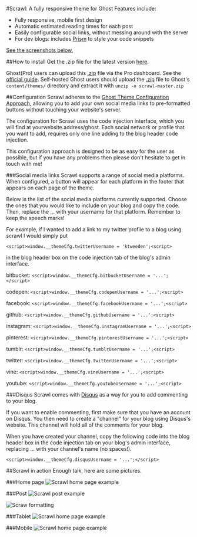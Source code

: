 #Scrawl: A fully responsive theme for Ghost
Features include:

* Fully responsive, mobile first design
* Automatic estimated reading times for each post
* Easily configurable social links, without messing around with the server
* For dev blogs: includes [Prism](http://prismjs.com/) to style your code snippets   


[See the screenshots below.](#scrawl-in-action)


##How to install
Get the .zip file for the latest version [here](https://github.com/ktweeden/scrawl/archive/master.zip).

Ghost(Pro) users can upload this [.zip](https://github.com/ktweeden/scrawl/archive/master.zip) file via the Pro dashboard. See the [official guide](http://support.ghost.org/upload-theme-ghostpro/).
Self-hosted Ghost users should upload the [.zip](https://github.com/ktweeden/scrawl/archive/master.zip) file to Ghost's `content/themes/` directory and extract it with `unzip -o scrawl-master.zip`


##Configuration
Scrawl adheres to the [Ghost Theme Configuration Approach](https://github.com/unwitting/gtca), allowing you to add your own social media links to pre-formatted buttons without touching your website's server.

The configuration for Scrawl uses the code injection interface, which you will find at yourwebsite.address/ghost. Each social network or profile that you want to add, requires only one line adding to the blog header code injection.

This configuration approach is designed to be as easy for the user as possible, but if you have any problems then please don't hesitate to get in touch with me!

###Social media links
Scrawl supports a range of social media platforms. When configured, a button will appear for each platform in the footer that appears on each page of the theme.

Below is the list of the social media platforms currently supported. Choose the ones that you would like to include on your blog and copy the code. Then, replace the ... with your username for that platform. Remember to keep the speech marks!

For example, if I wanted to add a link to my twitter profile to a blog using scrawl I would simply put

`<script>window.__themeCfg.twitterUsername = 'ktweeden';<script>`

in the blog header box on the code injection tab of the blog's admin interface.

bitbucket: `<script>window.__themeCfg.bitbucketUsername = '...';</script>`

codepen: `<script>window.__themeCfg.codepenUsername = '...';<script>`

facebook: `<script>window.__themeCfg.facebookUsername = '...';<script>`

github: `<script>window.__themeCfg.githubUsername = '...';<script>`

instagram: `<script>window.__themeCfg.instagramUsername = '...';<script>`

pinterest: `<script>window.__themeCfg.pinterestUsername = '...';<script>`

tumblr: `<script>window.__themeCfg.tumblrUsername = '...';<script>`

twitter: `<script>window.__themeCfg.twitterUsername = '...';<script>`

vine: `<script>window.__themeCfg.vineUsername = '...';<script>`

youtube: `<script>window.__themeCfg.youtubeUsername = '...';<script>`

###Disqus
Scrawl comes with [Disqus](https://www.disquss.com) as a way for you to add commenting to your blog.

If you want to enable commenting, first make sure that you have an account on Disqus. You then need to create a "channel" for your blog using Disqus's website. This channel will hold all of the comments for your blog.

When you have created your channel, copy the following code into the blog header box in the code injection tab on your blog's admin interface, replacing ... with your channel's name (no spaces!).

`<script>window.__themeCfg.disqusUsername = '...';</script>`

##Scrawl in action
Enough talk, here are some pictures.


###Home page
![Scrawl home page example](https://dl.dropboxusercontent.com/s/k2nvu6u9uilhyo0/scrawFpFull.png?dl=0)

###Post
![Scrawl post example](https://dl.dropboxusercontent.com/s/62ia4v64y298mh1/A%20long%20article%20example.png?dl=0)

![Scraw formatting](https://dl.dropboxusercontent.com/s/sszi74h0qzpvtmw/scrawlPostFull.jpg?dl=0)

###Tablet
![Scrawl home page example](https://dl.dropboxusercontent.com/s/ew5skbpisd2gra3/scrawlTabletIndex.png?dl=0)

###Mobile
![Scrawl home page example](https://dl.dropboxusercontent.com/s/9i3eo9pl5taq5tu/scrawlPhoneIndex.png?dl=0)
